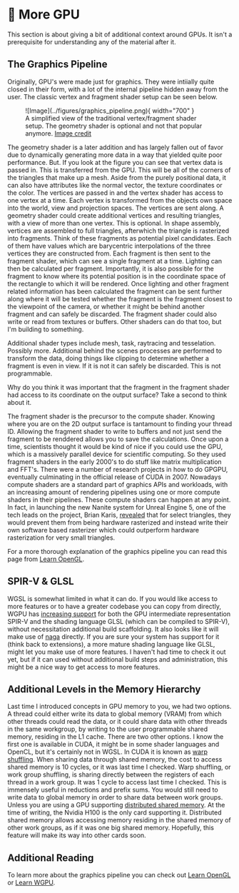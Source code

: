 # 🧬 More GPU
This section is about giving a bit of additional context around GPUs. It isn't a prerequisite for understanding any
of the material after it.

## The Graphics Pipeline
Originally, GPU's were made just for graphics. They were intiially quite closed in their
form, with a lot of the internal pipeline hidden away from the user.
The classic vertex and fragment shader setup can be seen below.

<figure markdown>
![Image](../figures/graphics_pipeline.png){ width="700" }
<figcaption>
A simplified view of the traditional vertex/fragment shader setup. The geometry shader
is optional and not that popular anymore.
<a href="https://learnopengl.com/Getting-started/Hello-Triangle">
Image credit </a>
</figcaption>
</figure>

The geometry shader is a later addition and has largely fallen out of favor due to
dynamically generating more data in a way that yielded quite poor performance. But.
If you look at the figure you can see that vertex data is passed in. This is
transferred from the GPU. This will be all of the corners of the triangles
that make up a mesh. Aside from the purely positional data, it can also have
attributes like the normal vector, the texture coordinates or the color. The vertices
are passed in and the vertex shader has access to one vertex at a time. Each
vertex is transformed from the objects own space into the world, view and projection
spaces. The vertices are sent along. A geometry shader could create additional vertices
and resulting triangles, with a view of more than one vertex. This is optional.
In shape assembly, vertices are assembled to full triangles, afterwhich the triangle
is rasterized into fragments. Think of these fragments as potential pixel candidates.
Each of them have values which are barycentric interpolations of the three vertices
they are constructed from. Each fragment is then sent to the fragment shader,
which can see a single fragment at a time. Lighting can then be calculated per fragment.
Importantly, it is also possible for the fragment to know where its potential position
is in the coordinate space of the rectangle to which it will be rendered. Once
lighting and other fragment related information has been calculated the fragment can
be sent further along where it will be tested whether the fragment is the fragment
closest to the viewpoint of the camera, or whether it might be behind another fragment
and can safely be discarded. The fragment shader could also write or read from textures
or buffers. Other shaders can do that too, but I'm building to something.

Additional shader types include mesh, task, raytracing and tesselation. Possibly more.
Additional behind the scenes processes are performed to transform the data, doing
things like clipping to determine whether a fragment is even in view. If it is not
it can safely be discarded. This is not programmable.

Why do you think it was important that the fragment in the fragment shader had access
to its coordinate on the output surface? Take a second to think about it.

The fragment shader is the precursor to the compute shader. Knowing where you are on
the 2D output surface is tantamount to finding your thread ID. Allowing the fragment
shader to write to buffers and not just send the fragment to be renddered allows
you to save the calculations. Once upon a time, scientists thought it would be kind
of nice if you could use the GPU, which is a massively parallel device for scientific
computing. So they used fragment shaders in the early 2000's to do stuff like
matrix multiplication and FFT's. There were a number of research projects
in how to do GPGPU, eventually culminating in the official release of CUDA in 2007.
Nowadays compute shaders are a standard part of graphics APIs and workloads, with
an increasing amount of rendering pipelines using one or more compute shaders in their
pipelines. These compute shaders can happen at any point. In fact, in launching
the new Nanite system for Unreal Engine 5, one of the tech leads on the project,
Brian Karis, [revealed](https://www.youtube.com/watch?v=eviSykqSUUw) that for
select triangles, they would prevent them from being hardware rasterized and
instead write their own software based rasterizer which could outperform hardware
rasterization for very small triangles.

For a more thorough explanation of the graphics pipeline you can read this page
from [Learn OpenGL](https://learnopengl.com/Getting-started/Hello-Triangle).

## SPIR-V & GLSL
WGSL is somewhat limited in what it can do. If you would like access to more features
or to have a greater codebase you can copy from directly, WGPU has
[increasing support](https://docs.rs/wgpu/latest/wgpu/enum.ShaderSource.html#) for
both the GPU intermediate representation SPIR-V and the shading language GLSL (which can be
compiled to SPIR-V), without necessitation additional build scaffolding.
It also looks like it will make use of [naga](https://github.com/gfx-rs/wgpu/tree/trunk/naga)
directly. If you are sure your system has support for it (think back to extensions),
a more mature shading language like GLSL, might let you make use of more features. I
haven't had time to check it out yet, but if it can used without additional build steps
and administration, this might be a nice way to get access to more features.

## Additional Levels in the Memory Hierarchy
Last time I introduced concepts in GPU memory to you, we had two options.
A thread could either write its data to global memory (VRAM) from which
other threads could read the data, or it could share data with other
threads in the same workgroup, by writing to the user programmable
shared memory, residing in the L1 cache. There are two other options.
I know the first one is available in CUDA, it might be in some shader
languages and OpenCL, but it's certainly not in WGSL. In CUDA it is known as
[warp shuffling](https://developer.nvidia.com/blog/using-cuda-warp-level-primitives/).
When sharing data through shared memory, the cost to access shared memory is 10 cycles,
or it was last time I checked. Warp shuffling, or work group shuffling, is sharing
directly between the registers of each thread in a work group. It was 1 cycle to
access last time I checked. This is immensely useful in reductions and prefix sums.
You would still need to write data to global memory in order to share data between
work groups. Unless you are using a GPU supporting
[distributed shared memory](https://developer.nvidia.com/blog/nvidia-hopper-architecture-in-depth/).
At the time of writing, the Nvidia H100 is the only card supporting it.
Distributed shared memory allows accessing memory residing in the shared memory of
other work groups, as if it was one big shared memory. Hopefully, this feature
will make its way into other cards soon.

## Additional Reading
To learn more about the graphics pipeline you can check out [Learn OpenGL][0] or [Learn WGPU][1].

[0]: https://learnopengl.com/
[1]: https://sotrh.github.io/learn-wgpu/
